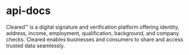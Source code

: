 # api-docs
Cleared™ is a digital signature and verification platform offering identity, address, income, employment, qualification, background, and company checks. Cleared enables businesses and consumers to share and access trusted data seamlessly.
